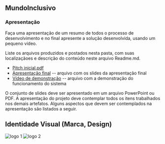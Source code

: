 

## MundoInclusivo
### Apresentação

Faça uma apresentação de um resumo de todos o processo de desenvolvimento e no final apresente a solução desenvolvida, usando um pequeno vídeo.

Liste os arquivos produzidos e postados nesta pasta, com suas localizaçãoes e descrição do conteúdo neste arquivo Readme.md.


* [Pitch inicial.pdf](https://github.com/ICEI-PUC-Minas-PMV-SI/pmv-si-2023-2-pe1-t3-acessibilidade/files/13654038/Pitch.inicial.pdf)
* [Apresentação final](./sample-presentation.pdf) -- arquivo com os slides da apresentação final
* [Vídeo de demonstração](./sample-video.mp4) -- arquivo com a demonstração do funcionamento do sistema

O conjunto de slides deve ser apresentado em um arquivo PowerPoint ou PDF. A apresentação do projeto deve contemplar todos os itens trabalhados nos demais artefatos. Alguns aspectos que devem ser contemplados na apresentação são listados a seguir.
## Identidade Visual (Marca, Design)
![logo 1](https://github.com/ICEI-PUC-Minas-PMV-SI/pmv-si-2023-2-pe1-t3-acessibilidade/assets/141369232/d1fbcfa1-2241-4760-9ea7-53ddd2f99bbf)
![logo 2](https://github.com/ICEI-PUC-Minas-PMV-SI/pmv-si-2023-2-pe1-t3-acessibilidade/assets/141369232/cc6015c6-2258-4b53-8a50-bec2228f380f)



